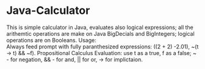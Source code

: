 # Java-Calculator
This is simple calculator in Java, evaluates also logical expressions; all the arithemtic operations are make on Java BigDecials and BigIntegers; logical operations are on Booleans. Usage:    
Always feed prompt with fully paranthesized expressions: ((2 + 2) -2.01), ~(t -> t) && ~f).
Propositional Calculus Evaluation: use t as a true, f as a false; 
~ - for negation, && - for and, || for or, -> for implictaion.

